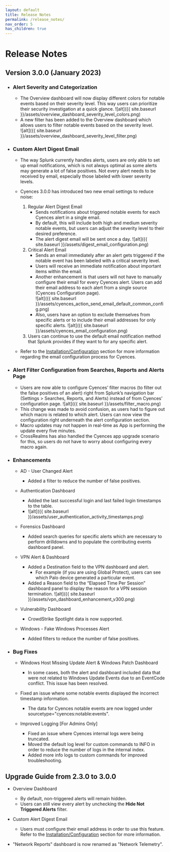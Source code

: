 ```yaml
---
layout: default
title: Release Notes
permalink: /release_notes/
nav_order: 5
has_children: true
---
```


# Release Notes


## Version 3.0.0 (January 2023)

* ### Alert Severity and Categorization
    * The Overview dashboard will now display different colors for notable events based on their severity level. This way users can prioritize their security investigation at a quick glance. 
        ![alt]({{ site.baseurl }}/assets/overview_dashboard_severity_level_colors.png)
    * A new filter has been added to the Overview dashboard which allows users to filter notable events based on the severity level.  
        ![alt]({{ site.baseurl }}/assets/overview_dashboard_severity_level_filter.png)


* ### Custom Alert Digest Email
    * The way Splunk currently handles alerts, users are only able to set up email notifications, which is not always optimal as some alerts may generate a lot of false positives. Not every alert needs to be received by email, especially those labeled with lower severity levels. 
    * Cyences 3.0.0 has introduced two new email settings to reduce noise:
        1. Regular Alert Digest Email
            * Sends notifications about triggered notable events for each Cyences alert in a single email. 
            * By default, this will include both high and medium severity notable events, but users can adjust the severity level to their desired preference.  
            * The alert digest email will be sent once a day. 
            ![alt]({{ site.baseurl }}/assets/digest_email_configuration.png)
        2. Critical Alert Email
            * Sends an email immediately after an alert gets triggered if the notable event has been labeled with a critical severity level.
            * Users will receive an immediate notification about important items within the email.
            * Another enhancement is that users will not have to manually configure their email for every Cyences alert. Users can add their email address to each alert from a single source (Cyences Configuration page).  
            ![alt]({{ site.baseurl }}/assets/cyences_action_send_email_default_common_config.png)
            * Also, users have an option to exclude themselves from specific alerts or to include their email addresses for only specific alerts.
            ![alt]({{ site.baseurl }}/assets/cyences_email_configuration.png)
        3. Users can continue to use the default email notification method that Splunk provides if they want to for any specific alert.  

    * Refer to the [Installation/Configuration](/configuration/#cyences-email-settings-for-alerts) section for more information regarding the email configuration process for Cyences.

* ### Alert Filter Configuration from Searches, Reports and Alerts Page 
    * Users are now able to configure Cyences’ filter macros (to filter out the false positives of an alert) right from Splunk’s navigation bar (Settings > Searches, Reports, and Alerts) instead of from Cyences’ configuration page. 
    ![alt]({{ site.baseurl }}/assets/filter_macro.png)
    * This change was made to avoid confusion, as users had to figure out which macro is related to which alert. Users can now view the configuration right underneath the alert configuration section.  
    * Macro updates may not happen in real-time as App is performing the update every five minutes.
    * CrossRealms has also handled the Cyences app upgrade scenario for this, so users do not have to worry about configuring every macro again.

* ### Enhancements

    * AD - User Changed Alert
        * Added a filter to reduce the number of false positives.

     * Authentication Dashboard
        * Added the last successful login and last failed login timestamps to the table. 
        * ![alt]({{ site.baseurl }}/assets/user_authentication_activity_timestamps.png)

    * Forensics Dashboard
        * Added search queries for specific alerts which are necessary to perform drilldowns and to populate the contributing events dashboard panel.

    * VPN Alert & Dashboard
        * Added a Destination field to the VPN dashboard and alert. 
            * For example (if you are using Global Protect), users can see which Palo device generated a particular event. 
        * Added a Reason field to the “Elapsed Time Per Session” dashboard panel to display the reason for a VPN session termination. 
        ![alt]({{ site.baseurl }}/assets/vpn_dashboard_enhancement_v300.png)

    * Vulnerability Dashboard
        * CrowdStrike Spotlight data is now supported.

     * Windows - Fake Windows Processes Alert
        * Added filters to reduce the number of false positives.


* ### Bug Fixes

    * Windows Host Missing Update Alert & Windows Patch Dashboard 
        * In some cases, both the alert and dashboard included data that were not related to Windows Update Events due to an EventCode conflict. This issue has been resolved.  

    * Fixed an issue where some notable events displayed the incorrect timestamp information.  
        * The data for Cyences notable events are now logged under sourcetype="cyences:notable:events".

    * Improved Logging [For Admins Only]
        * Fixed an issue where Cyences internal logs were being truncated.
        * Moved the default log level for custom commands to INFO in order to reduce the number of logs in the internal index.
        * Added more info logs to custom commands for improved troubleshooting.



## Upgrade Guide from 2.3.0 to 3.0.0

* Overview Dashboard
    * By default, non-triggered alerts will remain hidden. 
    * Users can still view every alert by unchecking the **Hide Not Triggered Alerts** filter. 

* Custom Alert Digest Email
    * Users must configure their email address in order to use this feature. Refer to the [Installation/Configuration](/configuration/#cyences-email-settings-for-alerts) section for more information. 

* "Network Reports" dashboard is now renamed as "Network Telemetry".
